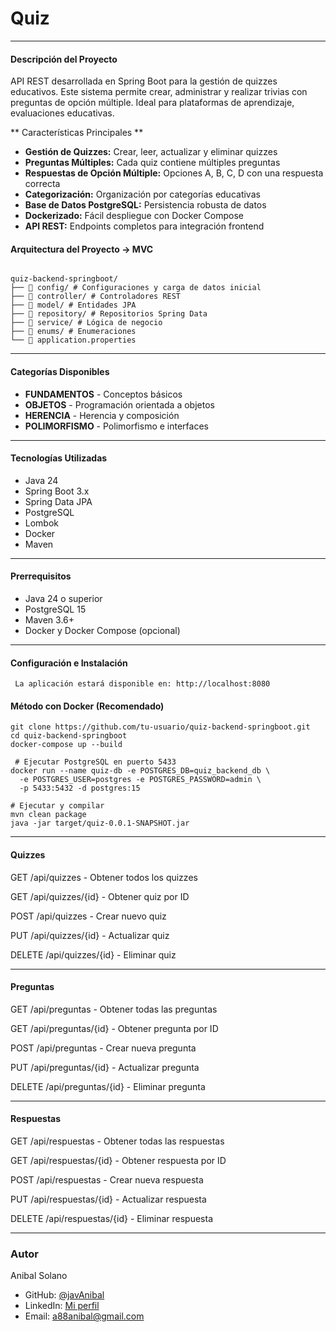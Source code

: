 # Quiz
---

#### Descripción del Proyecto
API REST desarrollada en Spring Boot para la gestión de quizzes educativos.
Este sistema permite crear, administrar y realizar trivias con preguntas de opción múltiple.
Ideal para plataformas de aprendizaje, evaluaciones educativas.

** Características Principales **

- **Gestión de Quizzes:** Crear, leer, actualizar y eliminar quizzes
- **Preguntas Múltiples:** Cada quiz contiene múltiples preguntas
- **Respuestas de Opción Múltiple:** Opciones A, B, C, D con una respuesta correcta
- **Categorización:** Organización por categorías educativas
- **Base de Datos PostgreSQL:** Persistencia robusta de datos
- **Dockerizado:** Fácil despliegue con Docker Compose
- **API REST:** Endpoints completos para integración frontend

#### Arquitectura del Proyecto -> MVC

``` 

quiz-backend-springboot/
├── 📁 config/ # Configuraciones y carga de datos inicial
├── 📁 controller/ # Controladores REST
├── 📁 model/ # Entidades JPA
├── 📁 repository/ # Repositorios Spring Data
├── 📁 service/ # Lógica de negocio
├── 📁 enums/ # Enumeraciones
└── 📄 application.properties

```

--- 

#### Categorías Disponibles

- **FUNDAMENTOS** - Conceptos básicos
- **OBJETOS** - Programación orientada a objetos
- **HERENCIA** - Herencia y composición
- **POLIMORFISMO** - Polimorfismo e interfaces

---

#### Tecnologías Utilizadas

- Java 24
- Spring Boot 3.x
- Spring Data JPA
- PostgreSQL
- Lombok
- Docker
- Maven

---

#### Prerrequisitos

- Java 24 o superior
- PostgreSQL 15
- Maven 3.6+
- Docker y Docker Compose (opcional)

--- 

#### Configuración e Instalación

```
 La aplicación estará disponible en: http://localhost:8080
 ```

#### Método con Docker (Recomendado)

``` 
git clone https://github.com/tu-usuario/quiz-backend-springboot.git
cd quiz-backend-springboot
docker-compose up --build
```

```
 # Ejecutar PostgreSQL en puerto 5433
docker run --name quiz-db -e POSTGRES_DB=quiz_backend_db \
  -e POSTGRES_USER=postgres -e POSTGRES_PASSWORD=admin \
  -p 5433:5432 -d postgres:15

 ```

```
# Ejecutar y compilar
mvn clean package
java -jar target/quiz-0.0.1-SNAPSHOT.jar

 ```

--- 
#### Quizzes

GET /api/quizzes - Obtener todos los quizzes

GET /api/quizzes/{id} - Obtener quiz por ID

POST /api/quizzes - Crear nuevo quiz

PUT /api/quizzes/{id} - Actualizar quiz

DELETE /api/quizzes/{id} - Eliminar quiz

--- 

#### Preguntas

GET /api/preguntas - Obtener todas las preguntas

GET /api/preguntas/{id} - Obtener pregunta por ID

POST /api/preguntas - Crear nueva pregunta

PUT /api/preguntas/{id} - Actualizar pregunta

DELETE /api/preguntas/{id} - Eliminar pregunta

---
#### Respuestas

GET /api/respuestas - Obtener todas las respuestas

GET /api/respuestas/{id} - Obtener respuesta por ID

POST /api/respuestas - Crear nueva respuesta

PUT /api/respuestas/{id} - Actualizar respuesta

DELETE /api/respuestas/{id} - Eliminar respuesta

---
### Autor
Anibal Solano

- GitHub: [@javAnibal](https://github.com/javAnibal)
- LinkedIn: [Mi perfil](https://www.linkedin.com/in/https://www.linkedin.com/in/anibal-solano-f//)
- Email: [a88anibal@gmail.com](mailto:a88anibal@gmail.com)


